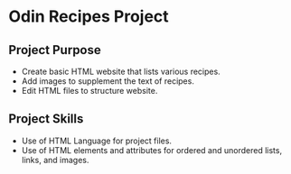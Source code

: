 # Odin Recipes Project

## Project Purpose
- Create basic HTML website that lists various recipes.
- Add images to supplement the text of recipes.
- Edit HTML files to structure website.

## Project Skills
- Use of HTML Language for project files.
- Use of HTML elements and attributes for ordered and unordered lists, links, and images.
